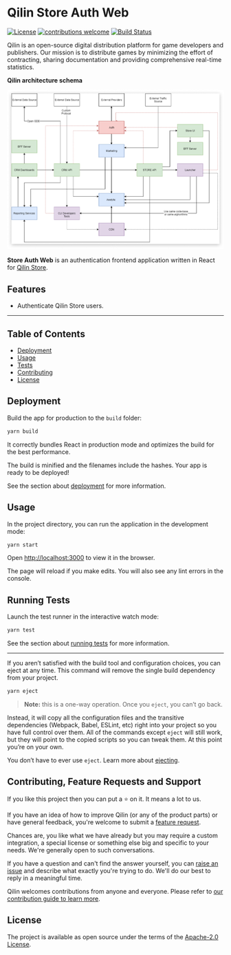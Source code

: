# Qilin Store Auth Web

[![License](https://img.shields.io/badge/License-Apache%202.0-blue.svg)](https://opensource.org/licenses/Apache-2.0)
[![contributions welcome](https://img.shields.io/badge/contributions-welcome-brightgreen.svg?style=flat)](https://github.com/qilin/store-auth-web/issues)
[![Build Status](https://travis-ci.com/qilin/store-auth-web.svg?branch=master)](https://travis-ci.com/qilin/store-auth-web)

Qilin is an open-source digital distribution platform for game developers and publishers. Our mission is to distribute games by minimizing the effort of contracting, sharing documentation and providing comprehensive real-time statistics.

**Qilin architecture schema**

![Qilin architecture schema](qilin-schema.png)

**Store Auth Web** is an authentication frontend application written in React for [Qilin Store](https://github.com/qilin/store-web).

## Features

- Authenticate Qilin Store users.

---

## Table of Contents

- [Deployment](#deployment)
- [Usage](#usage)
- [Tests](#running-tests)
- [Contributing](#contributing)
- [License](#license)

## Deployment

Build the app for production to the `build` folder:

```bash
yarn build
```

It correctly bundles React in production mode and optimizes the build for the best performance.

The build is minified and the filenames include the hashes. Your app is ready to be deployed!

See the section about [deployment](https://facebook.github.io/create-react-app/docs/deployment) for more information.

## Usage

In the project directory, you can run the application in the development mode:

```bash
yarn start
```

Open [http://localhost:3000](http://localhost:3000) to view it in the browser.

The page will reload if you make edits. You will also see any lint errors in the console.

## Running Tests

Launch the test runner in the interactive watch mode:

```bash
yarn test
```

See the section about [running tests](https://facebook.github.io/create-react-app/docs/running-tests) for more information.

***

If you aren’t satisfied with the build tool and configuration choices, you can eject at any time. 
This command will remove the single build dependency from your project.

```bash
yarn eject
```

> **Note:** this is a one-way operation. Once you `eject`, you can’t go back.

Instead, it will copy all the configuration files and the transitive dependencies (Webpack, Babel, ESLint, etc) right into your project so you have full control over them. All of the commands except `eject` will still work, but they will point to the copied scripts so you can tweak them. At this point you’re on your own.

You don’t have to ever use `eject`. Learn more about [ejecting](https://create-react-app.dev/docs/available-scripts/#npm-run-eject).

## Contributing, Feature Requests and Support

If you like this project then you can put a ⭐ on it. It means a lot to us.

If you have an idea of how to improve Qilin (or any of the product parts) or have general feedback, you're welcome to submit a [feature request](../../issues/new?assignees=&labels=&template=feature_request.md&title=).

Chances are, you like what we have already but you may require a custom integration, a special license or something else big and specific to your needs. We're generally open to such conversations.

If you have a question and can't find the answer yourself, you can [raise an issue](../../issues/new?assignees=&labels=&template=support-request.md&title=I+have+a+question+about+%3Cthis+and+that%3E+%5BSupport%5D) and describe what exactly you're trying to do. We'll do our best to reply in a meaningful time.

Qilin welcomes contributions from anyone and everyone. Please refer to [our contribution guide to learn more](CONTRIBUTING.md).

## License

The project is available as open source under the terms of the [Apache-2.0 License](https://opensource.org/licenses/Apache-2.0).